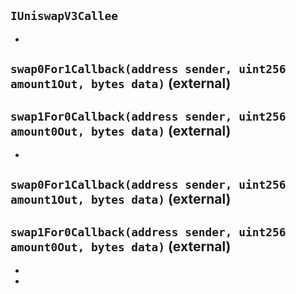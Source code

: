 ## `IUniswapV3Callee`






-

## `swap0For1Callback(address sender, uint256 amount1Out, bytes data)` (external)





## `swap1For0Callback(address sender, uint256 amount0Out, bytes data)` (external)






-

## `swap0For1Callback(address sender, uint256 amount1Out, bytes data)` (external)





## `swap1For0Callback(address sender, uint256 amount0Out, bytes data)` (external)






-


-


